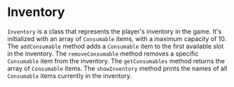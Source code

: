 # Inventory

`Inventory` is a class that represents the player's inventory in the game. It's initialized with an array of `Consumable` items, with a maximum capacity of 10. The `addConsumable` method adds a `Consumable` item to the first available slot in the inventory. The `removeConsumable` method removes a specific `Consumable` item from the inventory. The `getConsumables` method returns the array of `Consumable` items. The `showInventory` method prints the names of all `Consumable` items currently in the inventory.